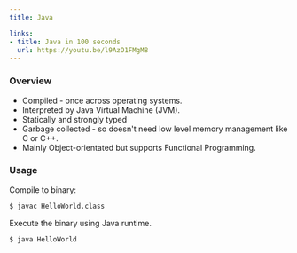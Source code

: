 ```yaml
---
title: Java

links:
- title: Java in 100 seconds 
  url: https://youtu.be/l9AzO1FMgM8
---
```


### Overview 

- Compiled - once across operating systems. 
- Interpreted by Java Virtual Machine (JVM).
- Statically and strongly typed
- Garbage collected - so doesn't need low level memory management like C or C++.
- Mainly Object-orientated but supports Functional Programming.


### Usage

Compile to binary:

```sh
$ javac HelloWorld.class
```

Execute the binary using Java runtime.

```sh
$ java HelloWorld
```
